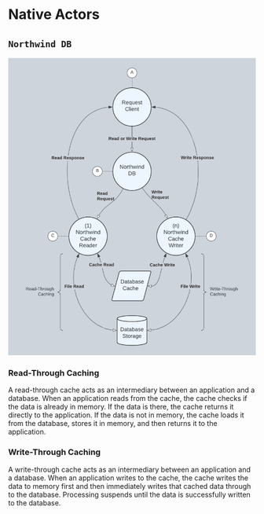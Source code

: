 # Native Actors

## `Northwind DB`

![Northwind DB Diagram](./image_northwind_db.png)

### Read-Through Caching

A read-through cache acts as an intermediary between an application and a database. When an application reads from the cache, the cache checks if the data is already in memory. If the data is there, the cache returns it directly to the application. If the data is not in memory, the cache loads it from the database, stores it in memory, and then returns it to the application.

### Write-Through Caching

A write-through cache acts as an intermediary between an application and a database. When an application writes to the cache, the cache writes the data to memory first and then immediately writes that cached data through to the database. Processing suspends until the data is successfully written to the database.
